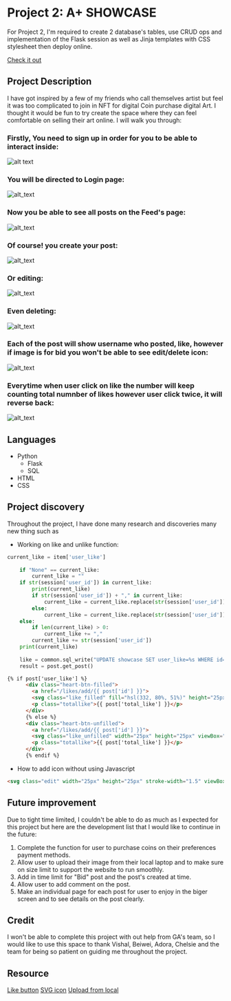 # Project 2: A+ SHOWCASE

For Project 2, I'm required to create 2 database's tables, use CRUD ops and implementation of the Flask session as well as Jinja templates with CSS stylesheet then deploy online.

[Check it out](https://garnie-project2.onrender.com/signup)

## Project Description
I have got inspired by a few of my friends who call themselves artist but feel it was too complicated to join in NFT for digital Coin purchase digital Art.
I thought it would be fun to try create the space where they can feel comfortable on selling their art online. I will walk you through:

### Firstly, You need to sign up in order for you to be able to interact inside:
![alt text](https://github.com/garnie39/Project2/blob/master/images/Screen%20Shot%202023-05-14%20at%205.54.08%20pm.png?raw=true)

### You will be directed to Login page:
![alt_text](https://github.com/garnie39/Project2/blob/master/images/Screen%20Shot%202023-05-14%20at%205.54.22%20pm.png?raw=true)

### Now you be able to see all posts on the Feed's page:
![alt_text](https://github.com/garnie39/Project2/blob/master/images/Screen%20Shot%202023-05-14%20at%203.30.21%20pm.png?raw=true)

### Of course! you create your post:
![alt_text](https://github.com/garnie39/Project2/blob/master/images/Screen%20Shot%202023-05-14%20at%206.09.36%20pm.png?raw=true)

### Or editing:
![alt_text](https://github.com/garnie39/Project2/blob/master/images/Screen%20Shot%202023-05-14%20at%206.10.13%20pm.png?raw=true)

### Even deleting:
![alt_text](https://github.com/garnie39/Project2/blob/master/images/Screen%20Shot%202023-05-14%20at%206.10.30%20pm.png?raw=true)

### Each of the post will show username who posted, like, however if image is for bid you won't be able to see edit/delete icon:
![alt_text](https://github.com/garnie39/Project2/blob/master/images/Screen%20Shot%202023-05-14%20at%205.55.40%20pm.png?raw=true)

### Everytime when user click on like the number will keep counting total numnber of likes however user click twice, it will reverse back:
![alt_text](https://github.com/garnie39/Project2/blob/master/images/Screen%20Shot%202023-05-14%20at%205.55.25%20pm.png?raw=true)

## Languages
* Python
  * Flask
  * SQL
* HTML
* CSS

## Project discovery
Throughout the project, I have done many research and discoveries many new thing such as
* Working on like and unlike function:
```Python
current_like = item['user_like']
    
    if "None" == current_like:
        current_like = ""
    if str(session['user_id']) in current_like:
        print(current_like)
        if str(session['user_id']) + "," in current_like:
            current_like = current_like.replace(str(session['user_id']) + ",", "")
        else:
            current_like = current_like.replace(str(session['user_id']), "")   
    else:
        if len(current_like) > 0:
            current_like += ","
        current_like += str(session['user_id'])
    print(current_like)
    
    like = common.sql_write("UPDATE showcase SET user_like=%s WHERE id=%s;", [current_like, id])
    result = post.get_post()
  ```
```html
{% if post['user_like'] %}
      <div class="heart-btn-filled">
        <a href="/likes/add/{{ post['id'] }}">
        <svg class="like_filled" fill="hsl(332, 80%, 51%)" height="25px" width="25px" viewBox="-4 0 32 32" version="1.1" xmlns="http://www.w3.org/2000/svg" data-darkreader-inline-fill="" style="--darkreader-inline-fill: #242424;"><g id="SVGRepo_bgCarrier" stroke-width="0"></g><g id="SVGRepo_tracerCarrier" stroke-linecap="round" stroke-linejoin="round"></g><g id="SVGRepo_iconCarrier"> <title>heart</title> <path d="M18.188 6.094c5.188 0 6.906 6 5.094 9.281-2.781 5.094-11.281 10.5-11.281 10.5s-8.531-5.406-11.281-10.5c-1.813-3.281-0.125-9.281 5.094-9.281 4.813 0 6.031 4.156 6.188 4.781 0.156-0.625 1.375-4.781 6.188-4.781z"></path></g></svg></a>
        <p class="totallike">{{ post['total_like'] }}</p>
      </div> 
      {% else %}
      <div class="heart-btn-unfilled">
        <a href="/likes/add/{{ post['id'] }}">
        <svg class="like_unfilled" width="25px" height="25px" viewBox="0 0 24 24" fill="none" xmlns="http://www.w3.org/2000/svg"><g id="SVGRepo_bgCarrier" stroke-width="0"></g><g id="SVGRepo_tracerCarrier" stroke-linecap="round" stroke-linejoin="round"></g><g id="SVGRepo_iconCarrier"> <g id="Interface / Heart_01"> <path id="Vector" d="M12 7.69431C10 2.99988 3 3.49988 3 9.49991C3 15.4999 12 20.5001 12 20.5001C12 20.5001 21 15.4999 21 9.49991C21 3.49988 14 2.99988 12 7.69431Z" stroke="rgb(87, 50, 154)" stroke-width="2" stroke-linecap="round" stroke-linejoin="round"></path> </g> </g></svg></a>
        <p class="totallike">{{ post['total_like'] }}</p>
      </div> 
      {% endif %}
```
* How to add icon without using Javascript
```html
<svg class="edit" width="25px" height="25px" stroke-width="1.5" viewBox="0 0 24 24" fill="none" xmlns="http://www.w3.org/2000/svg"><path d="M13.0207 5.82839L15.8491 2.99996L20.7988 7.94971L17.9704 10.7781M13.0207 5.82839L3.41405 15.435C3.22652 15.6225 3.12116 15.8769 3.12116 16.1421V20.6776H7.65669C7.92191 20.6776 8.17626 20.5723 8.3638 20.3847L17.9704 10.7781M13.0207 5.82839L17.9704 10.7781" stroke="rgb(87, 50, 154)" stroke-linecap="round" stroke-linejoin="round"/></svg>
```
## Future improvement
Due to tight time limited, I couldn't be able to do as much as I expected for this project but here are the development list that I would like to continue in the future:
1. Complete the function for user to purchase coins on their preferences payment methods.
2. Allow user to upload their image from their local laptop and to make sure on size limit to support the website to run smoothly.
3. Add in time limit for "Bid" post and the post's created at time.
4. Allow user to add comment on the post.
5. Make an individual page for each post for user to enjoy in the biger screen and to see details on the post clearly.

## Credit
I won't be able to complete this project with out help from GA's team, so I would like to use this space to thank Vishal, Beiwei, Adora, Chelsie and the team for being so patient on guiding me throughout the project.

## Resource
[Like button](https://www.youtube.com/watch?v=B8nOgu4nvD8&t=175s)
[SVG icon](https://chenhuijing.com/blog/the-many-methods-for-using-svg-icons/#👟)
[Upload from local](https://geekpython.in/render-images-from-flask)
